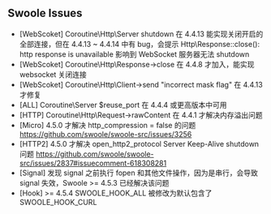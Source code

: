 ## Swoole Issues

- [WebScoket] Coroutine\Http\Server shutdown 在 4.4.13 能实现关闭开启的全部连接，但在 4.4.13 ~ 4.4.14 中有 bug，会提示 Http\Response::close(): http response is unavailable 影响到 WebSocket 服务器无法 shutdown
- [WebScoket] Coroutine\Http\Response->close 在 4.4.8 才加入，能实现 websocket 关闭连接
- [WebScoket] Coroutine\Http\Client->send "incorrect mask flag" 在 4.4.13 才修复
- [ALL] Coroutine\Server $reuse_port 在 4.4.4 或更高版本中可用
- [HTTP] Coroutine\Http\Request->rawContent 在 4.4.1 才解决内存溢出问题
- [Micro] 4.5.0 才解决 http_compression = false 的问题 https://github.com/swoole/swoole-src/issues/3256
- [HTTP2] 4.5.0 才解决 open_http2_protocol Server Keep-Alive shutdown 问题 https://github.com/swoole/swoole-src/issues/2837#issuecomment-618308281
- [Signal] 发现 signal 之前执行 fopen 和其他文件操作，因为是串行，会导致 signal 失效，Swoole >= 4.5.3 已经解决该问题
- [Hook] >= 4.5.4 SWOOLE_HOOK_ALL 被修改为默认包含了 SWOOLE_HOOK_CURL
